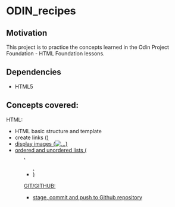 # ODIN_recipes

## Motivation
This project is to practice the concepts learned in the Odin Project Foundation - HTML Foundation lessons.

## Dependencies
- HTML5


## Concepts covered:
HTML:
- HTML basic structure and template
- create links (<a href=.. alt=..>)
- display images (<img src=... alt=...>)
- ordered and unordered lists (<ol>, <ul>, <li>)

GIT/GITHUB:
- stage, commit and push to Github repository
